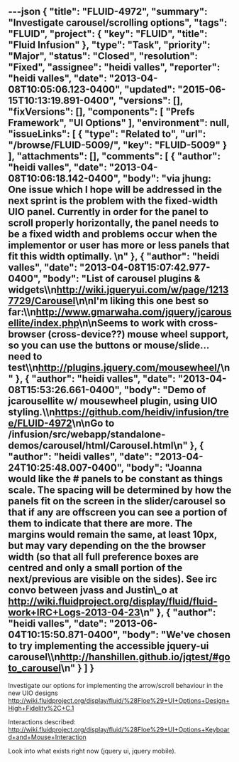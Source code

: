 ---json
{
  "title": "FLUID-4972",
  "summary": "Investigate carousel/scrolling options",
  "tags": "FLUID",
  "project": {
    "key": "FLUID",
    "title": "Fluid Infusion"
  },
  "type": "Task",
  "priority": "Major",
  "status": "Closed",
  "resolution": "Fixed",
  "assignee": "heidi valles",
  "reporter": "heidi valles",
  "date": "2013-04-08T10:05:06.123-0400",
  "updated": "2015-06-15T10:13:19.891-0400",
  "versions": [],
  "fixVersions": [],
  "components": [
    "Prefs Framework",
    "UI Options"
  ],
  "environment": null,
  "issueLinks": [
    {
      "type": "Related to",
      "url": "/browse/FLUID-5009/",
      "key": "FLUID-5009"
    }
  ],
  "attachments": [],
  "comments": [
    {
      "author": "heidi valles",
      "date": "2013-04-08T10:06:18.142-0400",
      "body": "via jhung: One issue which I hope will be addressed in the next sprint is the problem with the fixed-width UIO panel. Currently in order for the panel to scroll properly horizontally, the panel needs to be a fixed width and problems occur when the implementor or user has more or less panels that fit this width optimally.&#x20;\n"
    },
    {
      "author": "heidi valles",
      "date": "2013-04-08T15:07:42.977-0400",
      "body": "List of carousel plugins & widgets\\\n<http://wiki.jqueryui.com/w/page/12137729/Carousel>\n\nI'm liking this one best so far:\\\n<http://www.gmarwaha.com/jquery/jcarousellite/index.php>\n\nSeems to work with cross-browser (cross-device??) mouse wheel support, so you can use the buttons or mouse/slide... need to test\\\n<http://plugins.jquery.com/mousewheel/>\n"
    },
    {
      "author": "heidi valles",
      "date": "2013-04-08T15:53:26.661-0400",
      "body": "Demo of jcarousellite w/ mousewheel plugin, using UIO styling.\\\n<https://github.com/heidiv/infusion/tree/FLUID-4972>\n\nGo to /infusion/src/webapp/standalone-demos/carousel/html/Carousel.html\n"
    },
    {
      "author": "heidi valles",
      "date": "2013-04-24T10:25:48.007-0400",
      "body": "Joanna would like the # panels to be constant as things scale. The spacing will be determined by how the panels fit on the screen in the slider/carousel so that if any are offscreen you can see a portion of them to indicate that there are more. The margins would remain the same, at least 10px, but may vary depending on the the browser width (so that all full preference boxes are centred and only a small portion of the next/previous are visible on the sides). See irc convo between jvass and Justin\\_o at <http://wiki.fluidproject.org/display/fluid/fluid-work+IRC+Logs-2013-04-23>\n"
    },
    {
      "author": "heidi valles",
      "date": "2013-06-04T10:15:50.871-0400",
      "body": "We've chosen to try implementing the accessible jquery-ui carousel\\\n<http://hanshillen.github.io/jqtest/#goto_carousel>\n"
    }
  ]
}
---
Investigate our options for implementing the arrow/scroll behaviour in the new UIO designs \
<http://wiki.fluidproject.org/display/fluid/%28Floe%29+UI+Options+Design+High+Fidelity%2C+C.1>

Interactions described:\
<http://wiki.fluidproject.org/display/fluid/%28Floe%29+UI+Options+Keyboard+and+Mouse+Interaction>

Look into what exists right now (jquery ui, jquery mobile).

        